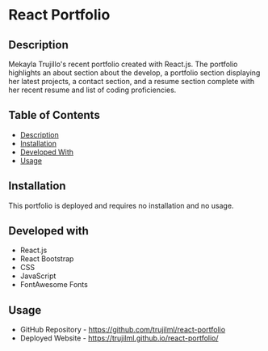 # React Portfolio

## Description
Mekayla Trujillo's recent portfolio created with React.js. The portfolio highlights an about section about the develop, a portfolio section displaying her latest projects, a contact section, and a resume section complete with her recent resume and list of coding proficiencies.

## Table of Contents
- [Description](#Description)
- [Installation](#Installation)
- [Developed With](#Developed-with)
- [Usage](#Usage)

## Installation
This portfolio is deployed and requires no installation and no usage.

## Developed with 
* React.js
* React Bootstrap
* CSS
* JavaScript
* FontAwesome Fonts

## Usage
* GitHub Repository - https://github.com/trujilml/react-portfolio
* Deployed Website - https://trujilml.github.io/react-portfolio/